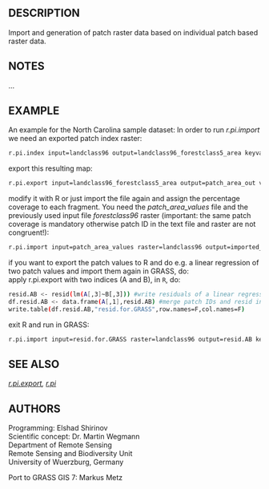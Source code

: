 ## DESCRIPTION

Import and generation of patch raster data based on individual patch
based raster data.

## NOTES

...

## EXAMPLE

An example for the North Carolina sample dataset: In order to run
*r.pi.import* we need an exported patch index raster:

```sh
r.pi.index input=landclass96 output=landclass96_forestclass5_area keyval=5 method=area
```

export this resulting map:

```sh
r.pi.export input=landclass96_forestclass5_area output=patch_area_out values=patch_area_values id_raster=forestclass5_ID stats=average,variance,min
```

modify it with R or just import the file again and assign the percentage
coverage to each fragment. You need the *patch\_area\_values* file and
the previously used input file *forestclass96* raster (important: the
same patch coverage is mandatory otherwise patch ID in the text file and
raster are not congruent\!):

```sh
r.pi.import input=patch_area_values raster=landclass96 output=imported_values keyval=5 id_col=1 val_col=2
```

if you want to export the patch values to R and do e.g. a linear
regression of two patch values and import them again in GRASS, do:  
apply r.pi.export with two indices (A and B), in `R`, do:

```sh
resid.AB <- resid(lm(A[,3]~B[,3])) #write residuals of a linear regression
df.resid.AB <- data.frame(A[,1],resid.AB) #merge patch IDs and resid into same data frame
write.table(df.resid.AB,"resid.for.GRASS",row.names=F,col.names=F)
```

exit R and run in GRASS:

```sh
r.pi.import input=resid.for.GRASS raster=landclass96 output=resid.AB keyval=5 id_col=1 val_col=2
```

## SEE ALSO

*[r.pi.export](r.pi.export.md), [r.pi](r.pi.md)*

## AUTHORS

Programming: Elshad Shirinov  
Scientific concept: Dr. Martin Wegmann  
Department of Remote Sensing  
Remote Sensing and Biodiversity Unit  
University of Wuerzburg, Germany

Port to GRASS GIS 7: Markus Metz
